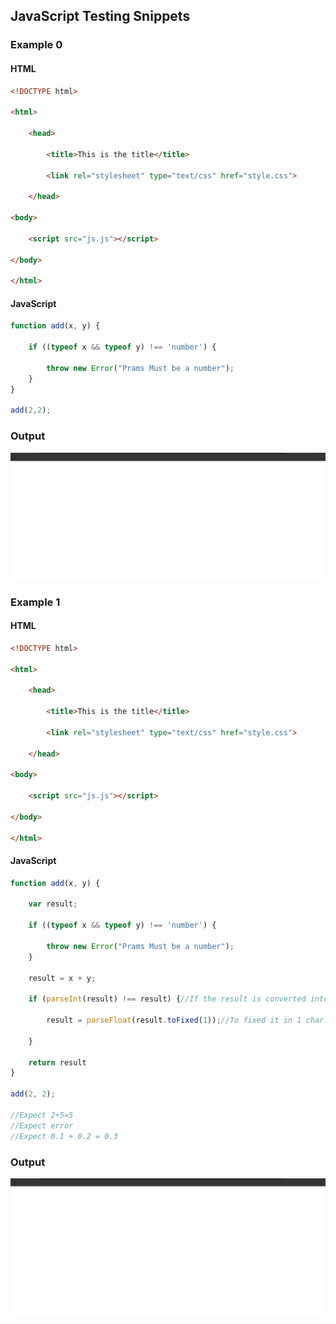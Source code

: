 ## JavaScript Testing Snippets

### Example 0

#### HTML

```HTML
<!DOCTYPE html>

<html>

    <head>

        <title>This is the title</title>

        <link rel="stylesheet" type="text/css" href="style.css">

    </head>

<body>

    <script src="js.js"></script>

</body>

</html>
```

#### JavaScript

```JavaScript
function add(x, y) {

    if ((typeof x && typeof y) !== 'number') {

        throw new Error("Prams Must be a number");
    }
}

add(2,2);
```

### Output

![Banner Image](github-content/example-0-output.png/)

### Example 1

#### HTML

```HTML
<!DOCTYPE html>

<html>

    <head>

        <title>This is the title</title>

        <link rel="stylesheet" type="text/css" href="style.css">

    </head>

<body>

    <script src="js.js"></script>

</body>

</html>
```

#### JavaScript

```JavaScript
function add(x, y) {

    var result;

    if ((typeof x && typeof y) !== 'number') {

        throw new Error("Prams Must be a number");
    }

    result = x + y;

    if (parseInt(result) !== result) {//If the result is converted into intger then is not eqal to the result.It means It is not eqal to intger.

        result = parseFloat(result.toFixed(1));//To fixed it in 1 char.

    }

    return result
}

add(2, 2);

//Expect 2+5=5
//Expect error
//Expect 0.1 + 0.2 = 0.3
```

### Output

![Banner Image](github-content/example-1-output.png/)
